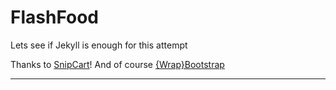 # FlashFood
Lets see if Jekyll is enough for this attempt

Thanks to [SnipCart](https://snipcart.com/blog/static-site-e-commerce-part-2-integrating-snipcart-with-jekyll)!
And of course [{Wrap}Bootstrap](https://wrapbootstrap.com/)

---

